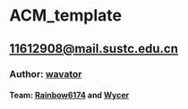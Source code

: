 # ACM_template
## 11612908@mail.sustc.edu.cn
### Author: [wavator](http://codeforces.com/profile/Wavator)
#### Team: [Rainbow6174](http://codeforces.com/profile/Rainbow6174) and [Wycer](http://codeforces.com/profile/Wycer)
